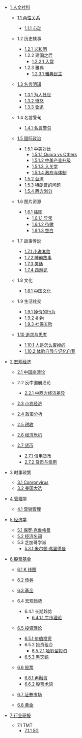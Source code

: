   - [1 人文社科](/人文社科/README.md)
    - [1.1 两性关系](/人文社科/两性关系/README.md)
      - [1.1.1 心动](/人文社科/两性关系/心动.md)
    - 1.2 历史轶事
      - [1.2.1 义和团](/人文社科/历史轶事/义和团.md)
      - 1.2.2 建国之后
        - [1.2.2.1 入常](/人文社科/历史轶事/建国之后/入常.md)
      - 1.2.3 雅典
        - [1.2.3.1 雅典民主](/人文社科/历史轶事/雅典/雅典民主.md)
    - [1.3 名言明知](/人文社科/名言明知/README.md)
      - [1.3.1 为人处世](/人文社科/名言明知/为人处世.md)
      - [1.3.2 愤怒](/人文社科/名言明知/愤怒.md)
      - [1.3.3 鲁迅](/人文社科/名言明知/鲁迅.md)
    - 1.4 名言警句
      - [1.4.1 名言警句](/人文社科/名言警句/名言警句.md)
    - [1.5 国际政治](/人文社科/国际政治/README.md)
      - 1.5.1 中美对比
        - [1.5.1.1 Quora vs Others](/人文社科/国际政治/中美对比/Quora%20vs%20Others.md)
        - [1.5.1.2 中美产业升级](/人文社科/国际政治/中美对比/中美产业升级.md)
        - [1.5.1.3 入关学](/人文社科/国际政治/中美对比/入关学.md)
        - [1.5.1.4 政府与体制](/人文社科/国际政治/中美对比/政府与体制.md)
      - [1.5.2 台湾](/人文社科/国际政治/台湾.md)
      - [1.5.3 特朗普的问题](/人文社科/国际政治/特朗普的问题.md)
      - [1.5.4 西方划分](/人文社科/国际政治/西方划分.md)
    - 1.6 图片资源
      - [1.6.1 插图](/人文社科/图片资源/插图/README.md)
        - [1.6.1.1 异常](/人文社科/图片资源/插图/异常.md)
        - [1.6.1.2 待做](/人文社科/图片资源/插图/待做.md)
        - [1.6.1.3 空白](/人文社科/图片资源/插图/空白.md)
    - 1.7 故事传说
      - [1.7.1 小说套路](/人文社科/故事传说/小说套路.md)
      - [1.7.2 睡前故事](/人文社科/故事传说/睡前故事.md)
      - [1.7.3 笑话](/人文社科/故事传说/笑话.md)
      - [1.7.4 西游记](/人文社科/故事传说/西游记/README.md)
        
    - 1.8 文化
      - [1.8.1 中国文化](/人文社科/文化/中国文化.md)
    - 1.9 生活社交
      - [1.9.1 掉价的行为](/人文社科/生活社交/掉价的行为.md)
      - [1.9.2 礼物](/人文社科/生活社交/礼物.md)
      - [1.9.3 社保五险](/人文社科/生活社交/社保五险.md)
    - [1.10 追求与思考](/人文社科/追求与思考/README.md)
      - [1.10.1 人是怎么废掉的](/人文社科/追求与思考/人是怎么废掉的.md)
      - [1.10.2 体验自我与记忆自我](/人文社科/追求与思考/体验自我与记忆自我.md)
  - [2 宏观经济](/宏观经济/README.md)
    - [2.1 中国崩溃论](/宏观经济/中国崩溃论/README.md)
      
    - 2.2 反中国崩溃论
      - [2.2.1 中西方经济差异](/宏观经济/反中国崩溃论/中西方经济差异.md)
    - [2.3 小农经济](/宏观经济/小农经济/README.md)
      
    - [2.4 政策分析](/宏观经济/政策分析/README.md)
      
    - [2.5 税收](/宏观经济/税收/README.md)
      
    - [2.6 经济危机](/宏观经济/经济危机/README.md)
      
    - [2.7 货币](/宏观经济/货币/README.md)
      - [2.7.1 信用货币](/宏观经济/货币/信用货币.md)
      - [2.7.2 货币与信用](/宏观经济/货币/货币与信用.md)
  - 3 时事政策
    - [3.1 Conronvirus](/时事政策/Conronvirus.md)
    - [3.2 美国大选](/时事政策/美国大选.md)
  - [4 管理学](/管理学/README.md)
    - [4.1 营销管理](/管理学/营销管理.md)
  - [5 经济学](/经济学/README.md)
    - [5.1 保罗·克鲁格曼](/经济学/保罗·克鲁格曼.md)
    - [5.2 经济名词](/经济学/经济名词.md)
    - 5.3 芝加哥学派
      - [5.3.1 米尔顿·弗里德曼](/经济学/芝加哥学派/米尔顿·弗里德曼.md)
  - [6 股票基金](/股票基金/README.md)
    - [6.1 K 线图](/股票基金/K%20线图/README.md)
      
    - [6.2 债券](/股票基金/债券/README.md)
      
    - [6.3 基金](/股票基金/基金/README.md)
      
    - 6.4 宏观趋势
      - 6.4.1 长期趋势
        - [6.4.1.1 牛市理论](/股票基金/宏观趋势/长期趋势/牛市理论.md)
    - [6.5 投资理论](/股票基金/投资理论/README.md)
      - [6.5.1 价值投资](/股票基金/投资理论/价值投资.md)
      - 6.5.2 投资组合
        - [6.5.2.1 哑铃型投资](/股票基金/投资理论/投资组合/哑铃型投资.md)
      - [6.5.3 黑天鹅](/股票基金/投资理论/黑天鹅.md)
    - [6.6 股票](/股票基金/股票/README.md)
      - [6.6.1 再融资](/股票基金/股票/再融资.md)
      - [6.6.2 股票术语](/股票基金/股票/股票术语.md)
    - [6.7 证券市场](/股票基金/证券市场/README.md)
      
    - [6.8 黄金](/股票基金/黄金/README.md)
      
  - [7 行业研报](/行业研报/README.md)
    - 7.1 TMT
      - [7.1.1 5G](/行业研报/TMT/5G/README.md)
        